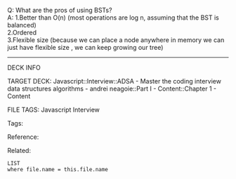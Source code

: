 Q: What are the pros of using BSTs?  
A: 1.Better than O(n) (most operations are log n, assuming that the BST is balanced)  
2.Ordered  
3.Flexible size (because we can place a node anywhere in memory we can just have flexible size , we can keep growing our tree)
<!--ID: 1690032123681-->

---

DECK INFO

TARGET DECK: Javascript::Interview::ADSA - Master the coding interview data structures algorithms - andrei neagoie::Part I - Content::Chapter 1 - Content

FILE TAGS: Javascript Interview

Tags:

Reference:

Related:

```dataview
LIST
where file.name = this.file.name
```
